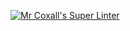 [![Mr Coxall's Super Linter](https://github.com/Troy-Appleby/ICS4U-Assignment-1-Typescript/workflows/Mr%20Coxall's%20Super%20Linter/badge.svg)](https://github.com/Troy-Appleby/ICS4U-Assignment-1-Typescript/actions/)
